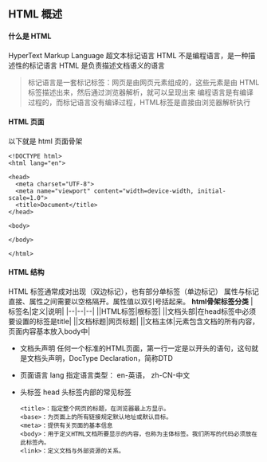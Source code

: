 ## HTML 概述

#### 什么是 HTML
HyperText Markup Language 超文本标记语言
HTML 不是编程语言，是一种描述性的标记语言
HTML 是负责描述文档语义的语言

> 标记语言是一套标记标签：网页是由网页元素组成的，这些元素是由 HTML 标签描述出来，然后通过浏览器解析，就可以呈现出来
> 编程语言是有编译过程的，而标记语言没有编译过程，HTML标签是直接由浏览器解析执行

#### HTML 页面
以下就是 html 页面骨架
```
<!DOCTYPE html>
<html lang="en">

<head>
  <meta charset="UTF-8">
  <meta name="viewport" content="width=device-width, initial-scale=1.0">
  <title>Document</title>
</head>

<body>

</body>

</html>

```

#### HTML 结构
HTML 标签通常成对出现（双边标记），也有部分单标签（单边标记）
属性与标记直接、属性之间需要以空格隔开。属性值以双引号括起来。
**html骨架标签分类**
|标签名|定义|说明|
|--|--|--|
|<html></html>|HTML标签|根标签|
|<head></head>|文档头部|在head标签中必须要设置的标签是title|
|<title></title>|文档标题|网页标题|
|<body></body>|文档主体|元素包含文档的所有内容，页面内容基本放入body中|

- 文档头声明
任何一个标准的HTML页面，第一行一定是以<!DOCTYPE ...>开头的语句，这句就是文档头声明，DocType Declaration，简称DTD

- 页面语言 lang
指定语言类型： en-英语， zh-CN-中文

- 头标签 head
头标签内部的常见标签
  ```
  <title>：指定整个网页的标题，在浏览器最上方显示。
  <base>：为页面上的所有链接规定默认地址或默认目标。
  <meta>：提供有关页面的基本信息
  <body>：用于定义HTML文档所要显示的内容，也称为主体标签。我们所写的代码必须放在此标签內。
  <link>：定义文档与外部资源的关系。
  ```
